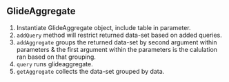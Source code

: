 ## GlideAggregate
1. Instantiate GlideAggregate object, include table in parameter.
2. `addQuery` method will restrict returned data-set based on added queries.
3. `addAggregate` groups the returned data-set by second argument within parameters & the first argument within the parameters is the calulation ran based on that grouping.
4. `query` runs glideaggregate.
5. `getAggregate` collects the data-set grouped by data.